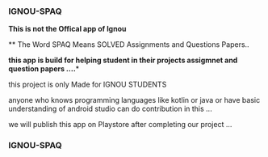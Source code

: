 ### IGNOU-SPAQ ###   

**This is not the Offical app of Ignou**  

** The Word SPAQ Means SOLVED Assignments and Questions Papers..

**this app is build for helping student in their projects assigmnet and question papers ....***


this project is only Made for IGNOU STUDENTS


anyone who knows  programming languages like kotlin or java or have basic understanding of android studio can  do contribution in this ...


we will publish this app on Playstore after completing our project ...
  


### IGNOU-SPAQ ###  


